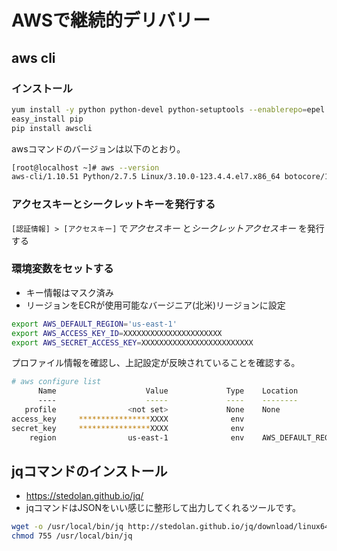 # AWSで継続的デリバリー

## aws cli

### インストール

```sh
yum install -y python python-devel python-setuptools --enablerepo=epel
easy_install pip
pip install awscli
```

awsコマンドのバージョンは以下のとおり。

```sh
[root@localhost ~]# aws --version
aws-cli/1.10.51 Python/2.7.5 Linux/3.10.0-123.4.4.el7.x86_64 botocore/1.4.41
```

### アクセスキーとシークレットキーを発行する

`[認証情報] > [アクセスキー]` で*アクセスキー* と*シークレットアクセスキー* を発行する


### 環境変数をセットする
 - キー情報はマスク済み
 - リージョンをECRが使用可能なバージニア(北米)リージョンに設定

```sh
export AWS_DEFAULT_REGION='us-east-1'
export AWS_ACCESS_KEY_ID=XXXXXXXXXXXXXXXXXXXXXX
export AWS_SECRET_ACCESS_KEY=XXXXXXXXXXXXXXXXXXXXXXXXX
```

プロファイル情報を確認し、上記設定が反映されていることを確認する。

```sh
# aws configure list
      Name                    Value             Type    Location
      ----                    -----             ----    --------
   profile                <not set>             None    None
access_key     ****************XXXX              env
secret_key     ****************XXXX              env
    region                us-east-1              env    AWS_DEFAULT_REGION
```

## jqコマンドのインストール
  - https://stedolan.github.io/jq/
  - jqコマンドはJSONをいい感じに整形して出力してくれるツールです。

 ```sh
wget -o /usr/local/bin/jq http://stedolan.github.io/jq/download/linux64/jq
chmod 755 /usr/local/bin/jq
```
